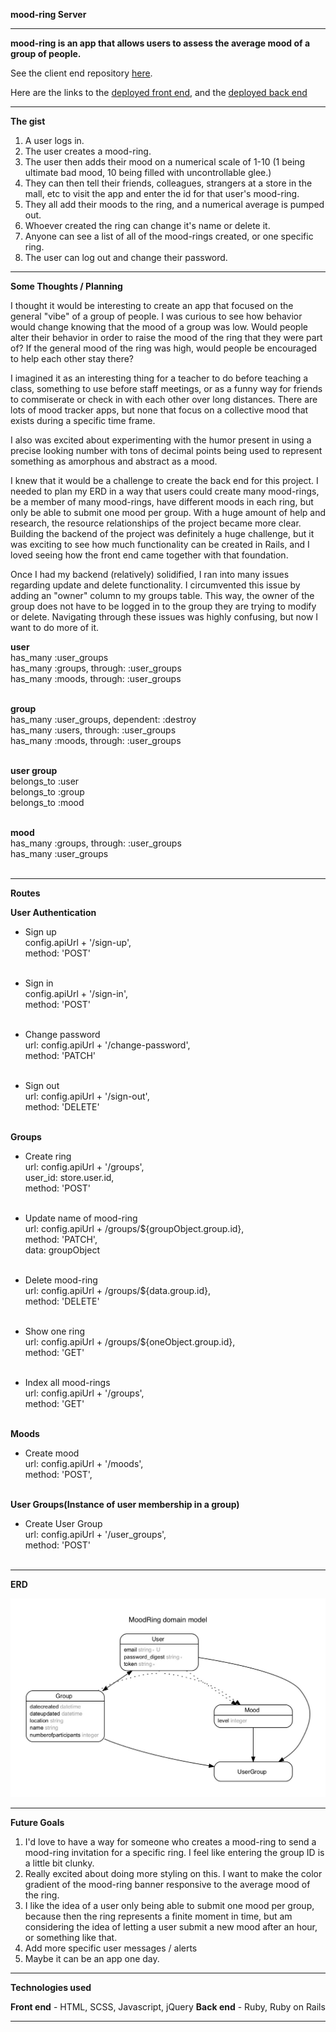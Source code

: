 <b>mood-ring Server</b>

_______


<b>mood-ring is an app that allows users to assess the average mood of a group of people.</b>

See the client end repository <a href="https://github.com/dbenbass/mood-ring-client"> here</a>.

Here are the links to the <a href="https://dbenbass.github.io/mood-ring-client"> deployed front end</a>, and the <a href="https://rocky-bastion-73525.herokuapp.com/"> deployed back end </a>

_______

<b>The gist</b>

1. A user logs in.
2. The user creates a mood-ring.
3. The user then adds their mood on a numerical scale of 1-10 (1 being ultimate bad mood, 10 being filled with uncontrollable glee.)
4. They can then tell their friends, colleagues, strangers at a store in the mall, etc to visit the app and enter the id for that user's mood-ring.
5. They all add their moods to the ring, and a numerical average is pumped out.
6. Whoever created the ring can change it's name or delete it.
7. Anyone can see a list of all of the mood-rings created, or one specific ring.
8. The user can log out and change their password.

_______

<b>Some Thoughts / Planning</b>

I thought it would be interesting to create an app that focused on the general "vibe" of a group of people. I was curious to see how behavior would change knowing that the mood of a group was low.
Would people alter their behavior in order to raise the mood of the ring that they were part of? If the general mood of the ring was high, would people be encouraged to help each other stay there?

I imagined it as an interesting thing for a teacher to do before teaching a class, something to use before staff meetings, or as a funny way for friends to commiserate or check in with each other over long distances. There are lots of mood tracker apps, but none that focus on a collective mood that exists during a specific time frame.

I also was excited about experimenting with the humor present in using a precise looking number with tons of decimal points being used to represent something as amorphous and abstract as a mood.

I knew that it would be a challenge to create the back end for this project. I needed to plan my ERD in a way that users could create many mood-rings, be a member of many mood-rings, have different moods in each ring, but only be able to submit one mood per group. With a huge amount of help and research, the resource relationships of the project became more clear. Building the backend of the project was definitely a huge challenge, but it was exciting to see how much functionality can be created in Rails, and I loved seeing how the front end came together with that foundation.

Once I had my backend (relatively) solidified, I ran into many issues regarding update and delete functionality. I circumvented this issue by adding an "owner" column to my groups table. This way, the owner of the group does not have to be logged in to the group they are trying to modify or delete. Navigating through these issues was highly confusing, but now I want to do more of it.

<b>user</b>
<br>
  has_many :user_groups<br>
  has_many :groups, through: :user_groups<br>
  has_many :moods, through: :user_groups<br>
<br>


<b>group</b>
<br>
  has_many :user_groups, dependent: :destroy<br>
  has_many :users, through: :user_groups<br>
  has_many :moods, through: :user_groups<br><br>



<b>user group</b>
<br>
  belongs_to :user<br>
  belongs_to :group<br>
  belongs_to :mood<br><br>



<b>mood</b>
<br>
  has_many :groups, through: :user_groups<br>
  has_many :user_groups<br><br>

_______


<b>Routes</b>

<b>User Authentication</b>
- Sign up <br>
  config.apiUrl + '/sign-up',<br>
  method: 'POST'<br><br>

- Sign in<br>
  config.apiUrl + '/sign-in',<br>
  method: 'POST'<br><br>

- Change password<br>
  url: config.apiUrl + '/change-password',<br>
  method: 'PATCH'<br><br>

- Sign out<br>
  url: config.apiUrl + '/sign-out',<br>
  method: 'DELETE'<br><br>

<b>Groups</b><br>
- Create ring<br>
  url: config.apiUrl + '/groups',<br>
  user_id: store.user.id,<br>
  method: 'POST'<br><br>

- Update name of mood-ring<br>
  url: config.apiUrl + /groups/${groupObject.group.id},<br>
  method: 'PATCH',<br>
  data: groupObject<br><br>

- Delete mood-ring<br>
  url: config.apiUrl + /groups/${data.group.id},<br>
  method: 'DELETE'<br><br>

- Show one ring<br>
  url: config.apiUrl + /groups/${oneObject.group.id},<br>
  method: 'GET'<br><br>

- Index all mood-rings<br>
  url: config.apiUrl + '/groups',<br>
  method: 'GET'<br><br>

<b>Moods</b><br>
- Create mood<br>
  url: config.apiUrl + '/moods',<br>
  method: 'POST',<br><br>

<b>User Groups(Instance of user membership in a group)</b><br>
- Create User Group<br>
  url: config.apiUrl + '/user_groups',<br>
  method: 'POST'<br><br>

_______


<b>ERD</b><br>

<img src="/public/erd-moodring.jpg">

_______

<b>Future Goals</b>

1. I'd love to have a way for someone who creates a mood-ring to send a mood-ring invitation for a specific ring. I feel like entering the group ID is a little bit clunky.
2. Really excited about doing more styling on this. I want to make the color gradient of the mood-ring banner responsive to the average mood of the ring.
3. I like the idea of a user only being able to submit one mood per group, because then the ring represents a finite moment in time, but am considering the idea of letting a user submit a new mood after an hour, or something like that.
4. Add more specific user messages / alerts
5. Maybe it can be an app one day.

_______

<b>Technologies used</b>

<b>Front end</b> - HTML, SCSS, Javascript, jQuery
<b>Back end</b> - Ruby, Ruby on Rails

_______
